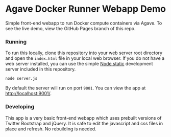 # Agave Docker Runner Webapp Demo

Simple front-end webapp to run Docker compute containers via Agave. To see the live demo,
view the GitHub Pages branch of this repo.

### Running 

To run this locally, clone this repository into your web server root directory and open the `index.html` file in your local web browser. If you do not have a web server installed, you can use the simple [Node static](http://nodejs.org) development server included in this repository.

```
node server.js
```

By default the server will run on port `9001`. You can view the app at [http://localhost:9001/]().


### Developing

This app is a very basic front-end webapp which uses prebuilt versions of Twitter Bootstrap and jQuery. It is safe to edit the javascript and css files in place and refresh. No rebuilding is needed.